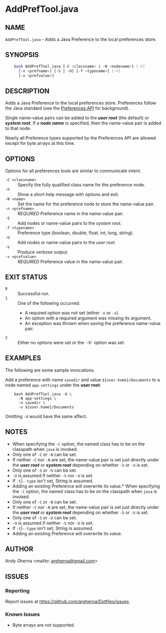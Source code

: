 # AddPrefTool.java

## NAME

`AddPrefTool.java` - Adds a Java Preference to the local preferences store.

## SYNOPSIS

```bash
    bash AddPrefTool.java [-C <classname> | -N <nodename>] [-h]
      [-n <prefname>] [-S | -U] [-T <typename>] [-V]
      [-v <prefvalue>]
```

## DESCRIPTION

Adds a Java Preference to the local preferences store. Preferences follow the Java standard (see the [Preferences API](https://docs.oracle.com/javase/10/docs/api/java/util/prefs/Preferences.html) for background).

Single name-value pairs can be added to the ***user root*** (the default) or ***system root***. If a ***node name*** is specified, then the name-value pair is added to that node.

Nearly all Preference types supported by the Preferences API are allowed except for byte arrays at this time.

## OPTIONS

Options for all preferences tools are similar to communicate intent.

<dl>
  <dt><code>-C &lt;classname&gt;</code>
  <dd>Specify the fully qualified class name for the preference node.
  <dt><code>-h</code>
  <dd>Show a short help message with options and exit.
  <dt><code>-N &lt;name&gt;</code>
  <dd>Set the name for the preference node to store the name-value pair.
  <dt><code>-n &lt;prefname&gt;</code>
  <dd><em>REQUIRED</em> Preference name in the name-value pair.
  <dt><code>-S</code>
  <dd>Add nodes or name-value pairs to the <em>system root</em>.
  <dt><code>-T &lt;typename&gt;</code>
  <dd>Preference type (boolean, double, float, int, long, string).
  <dt><code>-U</code>
  <dd>Add nodes or name-value pairs to the <em>user root</em>.
  <dt><code>-V</code>
  <dd>Produce verbose output.
  <dt><code>-v &lt;prefvalue&gt;</code>
  <dd><em>REQUIRED</em> Preference value in the name-value pair.
</dl>

## EXIT STATUS

<dl>
  <dt><code>0</code>
  <dd>Successful run.
  <dt><code>1</code>
  <dd>One of the following occurred:
  <ul>
    <li>A required option was not set (either <code>-n</code> or <code>-v</code>).
    <li>An option with a required argument was missing its argument.
    <li>An exception was thrown when saving the preference name-value pair.
  </ul>
  <dt><code>2</code>
  <dd>Either no options were set or the `-h` option was set. 
</dl>

## EXAMPLES

The following are some sample invocations.

Add a preference with name `savedir` and value `${user.home}/Documents` to a node named `app-settings` under the **user root**:

        bash AddPrefTool.java -U \
          -N app-settings \
          -n savedir \
          -v ${user.home}/Documents

Omitting `-U` would have the same affect.

## NOTES

* When specifying the `-C` option, the named class has to be on the classpath when `java` is invoked.
* Only one of `-C` or `-N` can be set.
* If neither `-C` nor `-N` are set, the name-value pair is set just directly under the ***user root*** or ***system root*** depending on whether `-S` or `-U` is set.
* Only one of `-S` or `-U` can be set.
* `-U` is assumed if neither `-S` nor `-U` is set.
* If `-t`|`--type` isn't set, String is assumed.
* Adding an existing Preference will overwrite its value.* When specifying the `-C` option, the named class has to be on the classpath when `java` is invoked.
* Only one of `-C` or `-N` can be set.
* If neither `-C` nor `-N` are set, the name-value pair is set just directly under the ***user root*** or ***system root*** depending on whether `-S` or `-U` is set.
* Only one of `-S` or `-U` can be set.
* `-U` is assumed if neither `-S` nor `-U` is set.
* If `-t`|`--type` isn't set, String is assumed.
* Adding an existing Preference will overwrite its value.

## AUTHOR

Andy Gherna <mailto: argherna@gmail.com>

## ISSUES

### Reporting

Report issues at https://github.com/argherna/Dotfiles/issues.

### Known Issues

* Byte arrays are not supported.
